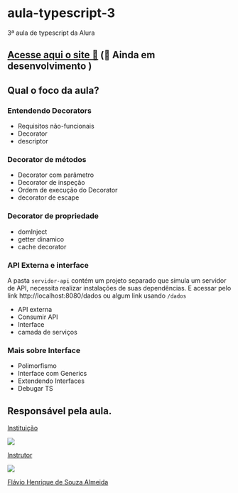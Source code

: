 # aula-typescript-3
3ª aula de typescript da Alura

## [Acesse aqui o site 🔗]() (🚧 Ainda em desenvolvimento )

## Qual o foco da aula?
### Entendendo Decorators
- Requisitos não-funcionais
- Decorator
- descriptor
### Decorator de métodos
- Decorator com parâmetro
- Decorator de inspeção
- Ordem de execução do Decorator
- decorator de escape

### Decorator de propriedade 
- domInject
- getter dinamico
- cache decorator

### API Externa e interface
A pasta ``servidor-api`` contém um projeto separado que simula um servidor de API, necessita realizar instalações de suas dependências. E acessar pelo link http://localhost:8080/dados ou algum link usando ``/dados``
- API externa
- Consumir API
- Interface
- camada de serviços

### Mais sobre Interface
- Polimorfismo
- Interface com Generics
- Extendendo Interfaces
- Debugar TS


## Responsável pela aula.
  <a href="https://www.alura.com.br/">
    <p>Instituição</p>
    <img src="https://www.alura.com.br/assets/img/home/alura-logo.1647533643.svg"/>
  </a>
  <a href="https://github.com/flaviohenriquealmeida">
    <p>Instrutor</p>
     <img src="https://avatars.githubusercontent.com/u/1374362?v=4"/>
    <p>Flávio Henrique de Souza Almeida</p> 
  </a>
